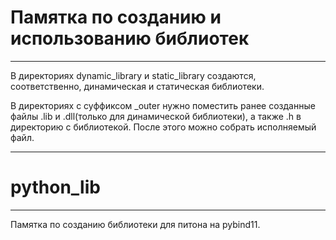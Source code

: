 # Памятка по созданию и использованию библиотек

--- 

В директориях dynamic_library и static_library создаются, соответственно, динамическая и статическая библиотеки.

В директориях с суффиксом _outer нужно поместить ранее созданные файлы .lib и .dll(только для динамической библиотеки), а также .h в директорию с библиотекой. После этого можно собрать исполняемый файл.


---

# python_lib 

---
Памятка по созданию библиотеки для питона на pybind11.